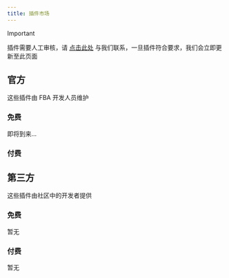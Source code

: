 ```yaml
---
title: 插件市场
---
```


> [!IMPORTANT]
> 插件需要人工审核，请 [点击此处](https://discord.gg/5SDAZgDya9) 与我们联系，一旦插件符合要求，我们会立即更新至此页面

## 官方

这些插件由 FBA 开发人员维护

### 免费

即将到来...

### 付费



## 第三方

这些插件由社区中的开发者提供

### 免费

暂无


### 付费

暂无
